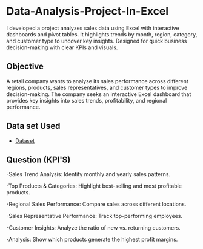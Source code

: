 # Data-Analysis-Project-In-Excel
I developed a project analyzes sales data using Excel with interactive dashboards and pivot tables. It highlights trends by month, region, category, and customer type to uncover key insights. Designed for quick business decision-making with clear KPIs and visuals.

## Objective
A retail company wants to analyse its sales performance across different regions, products, sales representatives, and customer types to improve decision-making. The company seeks an interactive Excel dashboard that provides key insights into sales trends, profitability, and regional performance.

## Data set Used
- <a href="https://github.com/Gokul-madhaiyan/Data-Analysis-Project-In-Excel/commit/47e0cf47023d7cec1da6319ca617d1a8bf1e4935">Dataset</a> 

## Question (KPI'S)
-Sales Trend Analysis: Identify monthly and yearly sales patterns.

-Top Products & Categories: Highlight best-selling and most profitable products.

-Regional Sales Performance: Compare sales across different locations.

-Sales Representative Performance: Track top-performing employees.

-Customer Insights: Analyze the ratio of new vs. returning customers.

-Analysis: Show which products generate the highest profit margins.
